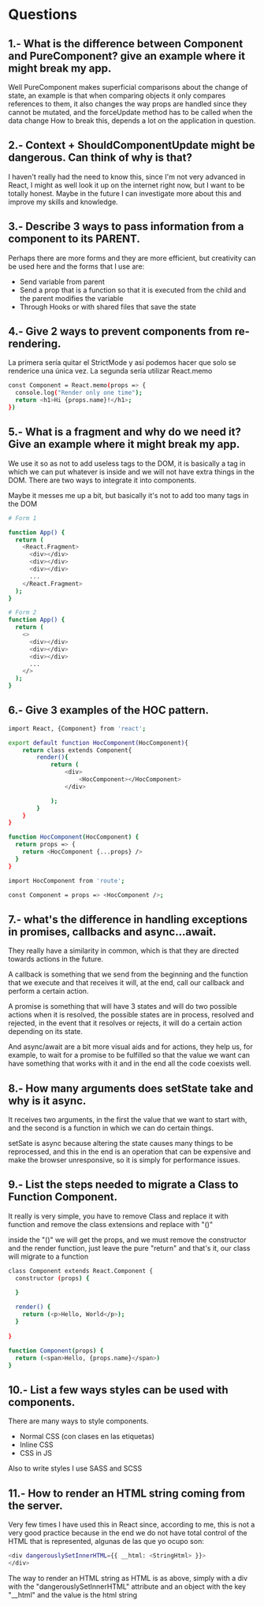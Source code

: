 # Questions

## 1.- What is the difference between Component and PureComponent? give an example where it might break my app.
Well PureComponent makes superficial comparisons about the change of state, an example is that when comparing objects it only compares references to them, it also changes the way props are handled since they cannot be mutated, and the forceUpdate method has to be called when the data change
How to break this, depends a lot on the application in question.

## 2.- Context + ShouldComponentUpdate might be dangerous. Can think of why is that?
I haven't really had the need to know this, since I'm not very advanced in React, I might as well look it up on the internet right now, but I want to be totally honest. Maybe in the future I can investigate more about this and improve my skills and knowledge.

## 3.- Describe 3 ways to pass information from a component to its PARENT.
Perhaps there are more forms and they are more efficient, but creativity can be used here and the forms that I use are:
- Send variable from parent
- Send a prop that is a function so that it is executed from the child and the parent modifies the variable
- Through Hooks or with shared files that save the state

## 4.- Give 2 ways to prevent components from re-rendering.
La primera sería quitar el StrictMode y así podemos hacer que solo se renderice una única vez.
La segunda sería utilizar React.memo

```bash
const Component = React.memo(props => {
  console.log("Render only one time");
  return <h1>Hi {props.name}!</h1>;
})

```

## 5.- What is a fragment and why do we need it? Give an example where it might break my app.

We use it so as not to add useless tags to the DOM, it is basically a tag in which we can put whatever is inside and we will not have extra things in the DOM. There are two ways to integrate it into components.

Maybe it messes me up a bit, but basically it's not to add too many tags in the DOM
```bash
# Form 1

function App() {
  return (
    <React.Fragment>
      <div></div>
      <div></div>
      <div></div>
      ...
    </React.Fragment>
  );
}

# Form 2
function App() {
  return (
    <>
      <div></div>
      <div></div>
      <div></div>
      ...
    </>
  );
}

```

## 6.- Give 3 examples of the HOC pattern.
```bash
import React, {Component} from 'react';

export default function HocComponent(HocComponent){
    return class extends Component{
        render(){
            return (
                <div>
                    <HocComponent></HocComponent>
                </div>

            );
        }
    } 
}

function HocComponent(HocComponent) {
  return props => {
    return <HocComponent {...props} />
  }
}

import HocComponent from 'route';

const Component = props => <HocComponent />;

```

## 7.- what's the difference in handling exceptions in promises, callbacks and async...await.
They really have a similarity in common, which is that they are directed towards actions in the future.

A callback is something that we send from the beginning and the function that we execute and that receives it will, at the end, call our callback and perform a certain action.

A promise is something that will have 3 states and will do two possible actions when it is resolved, the possible states are in process, resolved and rejected, in the event that it resolves or rejects, it will do a certain action depending on its state.

And async/await are a bit more visual aids and for actions, they help us, for example, to wait for a promise to be fulfilled so that the value we want can have something that works with it and in the end all the code coexists well.

## 8.- How many arguments does setState take and why is it async.
It receives two arguments, in the first the value that we want to start with, and the second is a function in which we can do certain things.

setSate is async because altering the state causes many things to be reprocessed, and this in the end is an operation that can be expensive and make the browser unresponsive, so it is simply for performance issues.

## 9.- List the steps needed to migrate a Class to Function Component.
It really is very simple, you have to remove Class and replace it with function and remove the class extensions and replace with "()"

inside the "()" we will get the props, and we must remove the constructor and the render function, just leave the pure "return" and that's it, our class will migrate to a function

```bash
class Component extends React.Component {
  constructor (props) {

  }
  
  render() {
    return (<p>Hello, World</p>);
  }
  
}

function Component(props) {
  return (<span>Hello, {props.name}</span>)
}
```

## 10.- List a few ways styles can be used with components.
There are many ways to style components.

- Normal CSS (con clases en las etiquetas)
- Inline CSS
- CSS in JS

Also to write styles I use SASS and SCSS

## 11.- How to render an HTML string coming from the server.
Very few times I have used this in React since, according to me, this is not a very good practice because in the end we do not have total control of the HTML that is represented, algunas de las que yo ocupo son:

```bash
<div dangerouslySetInnerHTML={{ __html: <StringHtml> }}>
</div>
```
The way to render an HTML string as HTML is as above, simply with a div with the "dangerouslySetInnerHTML" attribute and an object with the key "__html" and the value is the html string
